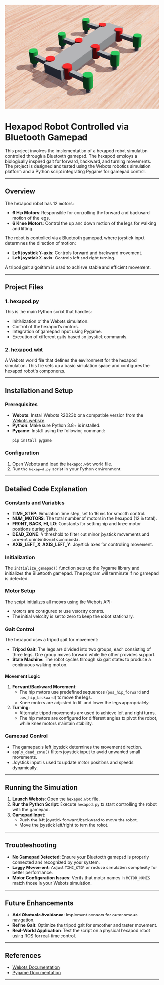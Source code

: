 ![hexapod](./demo%201.png)
# Hexapod Robot Controlled via Bluetooth Gamepad

This project involves the implementation of a hexapod robot simulation controlled through a Bluetooth gamepad. The hexapod employs a biologically inspired gait for forward, backward, and turning movements. The project is designed and tested using the Webots robotics simulation platform and a Python script integrating Pygame for gamepad control.

---

## Overview

The hexapod robot has 12 motors:
- **6 Hip Motors**: Responsible for controlling the forward and backward motion of the legs.
- **6 Knee Motors**: Control the up and down motion of the legs for walking and lifting.

The robot is controlled via a Bluetooth gamepad, where joystick input determines the direction of motion:
- **Left joystick Y-axis**: Controls forward and backward movement.
- **Left joystick X-axis**: Controls left and right turning.

A tripod gait algorithm is used to achieve stable and efficient movement.

---

## Project Files

### 1. **hexapod.py**
This is the main Python script that handles:
- Initialization of the Webots simulation.
- Control of the hexapod's motors.
- Integration of gamepad input using Pygame.
- Execution of different gaits based on joystick commands.

### 2. **hexapod.wbt**
A Webots world file that defines the environment for the hexapod simulation. This file sets up a basic simulation space and configures the hexapod robot's components.

---

## Installation and Setup

### Prerequisites
- **Webots**: Install Webots R2023b or a compatible version from the [Webots website](https://cyberbotics.com).
- **Python**: Make sure Python 3.8+ is installed.
- **Pygame**: Install using the following command:
  ```bash
  pip install pygame
  ```

### Configuration
1. Open Webots and load the `hexapod.wbt` world file.
2. Run the `hexapod.py` script in your Python environment.

---

## Detailed Code Explanation

### Constants and Variables
- **TIME_STEP**: Simulation time step, set to 16 ms for smooth control.
- **NUM_MOTORS**: The total number of motors in the hexapod (12 in total).
- **FRONT, BACK, HI, LO**: Constants for setting hip and knee motor positions during gaits.
- **DEAD_ZONE**: A threshold to filter out minor joystick movements and prevent unintentional commands.
- **AXIS_LEFT_X, AXIS_LEFT_Y**: Joystick axes for controlling movement.

### Initialization
The `initialize_gamepad()` function sets up the Pygame library and initializes the Bluetooth gamepad. The program will terminate if no gamepad is detected.

### Motor Setup
The script initializes all motors using the Webots API:
- Motors are configured to use velocity control.
- The initial velocity is set to zero to keep the robot stationary.

### Gait Control
The hexapod uses a tripod gait for movement:
- **Tripod Gait**: The legs are divided into two groups, each consisting of three legs. One group moves forward while the other provides support.
- **State Machine**: The robot cycles through six gait states to produce a continuous walking motion.

#### Movement Logic
1. **Forward/Backward Movement**:
   - The hip motors use predefined sequences (`pos_hip_forward` and `pos_hip_backward`) to move the legs.
   - Knee motors are adjusted to lift and lower the legs appropriately.
2. **Turning**:
   - Alternate tripod movements are used to achieve left and right turns.
   - The hip motors are configured for different angles to pivot the robot, while knee motors maintain stability.

### Gamepad Control
- The gamepad's left joystick determines the movement direction.
- `apply_dead_zone()` filters joystick input to avoid unwanted small movements.
- Joystick input is used to update motor positions and speeds dynamically.

---

## Running the Simulation

1. **Launch Webots**: Open the `hexapod.wbt` file.
2. **Run the Python Script**: Execute `hexapod.py` to start controlling the robot with the gamepad.
3. **Gamepad Input**:
   - Push the left joystick forward/backward to move the robot.
   - Move the joystick left/right to turn the robot.

---

## Troubleshooting

- **No Gamepad Detected**: Ensure your Bluetooth gamepad is properly connected and recognized by your system.
- **Laggy Movement**: Adjust `TIME_STEP` or reduce simulation complexity for better performance.
- **Motor Configuration Issues**: Verify that motor names in `MOTOR_NAMES` match those in your Webots simulation.

---

## Future Enhancements

- **Add Obstacle Avoidance**: Implement sensors for autonomous navigation.
- **Refine Gait**: Optimize the tripod gait for smoother and faster movement.
- **Real-World Application**: Test the script on a physical hexapod robot using ROS for real-time control.

---

## References

- [Webots Documentation](https://cyberbotics.com/doc/guide/index)
- [Pygame Documentation](https://www.pygame.org/docs/)

---
